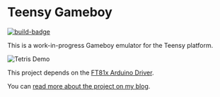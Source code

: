 # Teensy Gameboy

[![build-badge]](https://github.com/blazer82/gb.teensy/actions?workflow=build)

This is a work-in-progress Gameboy emulator for the Teensy platform.

![Tetris Demo](https://raw.githubusercontent.com/blazer82/gb.teensy/master/assets/tetris.gif)

This project depends on the [FT81x Arduino Driver](https://github.com/blazer82/FT81x_Arduino_Driver).

You can [read more about the project on my blog](https://medium.com/@raphaelstaebler/building-a-gameboy-from-scratch-part-1-51d05496783e).

[build-badge]: https://github.com/blazer82/gb.teensy/workflows/build/badge.svg

